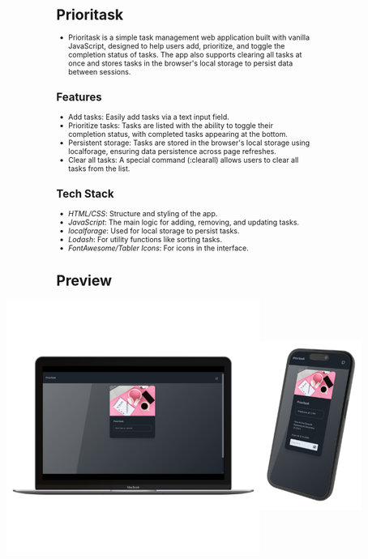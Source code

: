 # Prioritask
- Prioritask is a simple task management web application built with vanilla JavaScript, designed to help users add, prioritize, and toggle the completion status of tasks. The app also supports clearing all tasks at once and stores tasks in the browser's local storage to persist data between sessions.

## Features
- Add tasks: Easily add tasks via a text input field.
- Prioritize tasks: Tasks are listed with the ability to toggle their completion status, with completed tasks appearing at the bottom.
- Persistent storage: Tasks are stored in the browser's local storage using localforage, ensuring data persistence across page refreshes.
- Clear all tasks: A special command (:clearall) allows users to clear all tasks from the list.

## Tech Stack

- *HTML/CSS*: Structure and styling of the app.
- *JavaScript*: The main logic for adding, removing, and updating tasks.
- *localforage*: Used for local storage to persist tasks.
- *Lodash*: For utility functions like sorting tasks.
- *FontAwesome/Tabler Icons*: For icons in the interface.

# Preview

<div style="display:flex;flex-direction:row;align-items:center;justify-content:center">
<img src="./assets/desktop.png" alt="Laptop Image" style="width: 500px; height: auto;">
<img src="./assets/mobile.png" alt="Mobile Image" style="width: 200px; height: auto;">
</div>